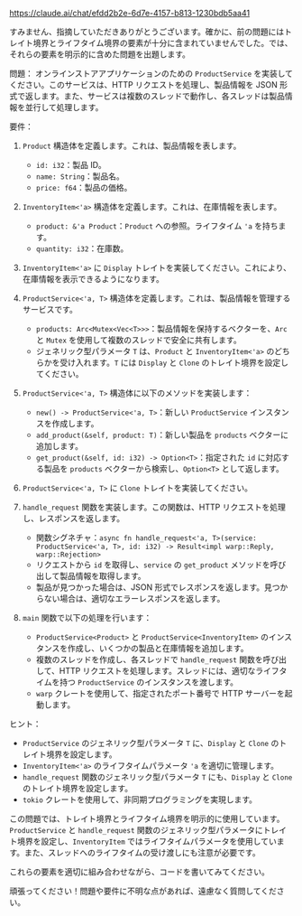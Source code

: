 https://claude.ai/chat/efdd2b2e-6d7e-4157-b813-1230bdb5aa41

すみません、指摘していただきありがとうございます。確かに、前の問題にはトレイト境界とライフタイム境界の要素が十分に含まれていませんでした。では、それらの要素を明示的に含めた問題を出題します。

問題：
オンラインストアアプリケーションのための `ProductService` を実装してください。このサービスは、HTTP リクエストを処理し、製品情報を JSON 形式で返します。また、サービスは複数のスレッドで動作し、各スレッドは製品情報を並行して処理します。

要件：

1. `Product` 構造体を定義します。これは、製品情報を表します。

   - `id: i32`：製品 ID。
   - `name: String`：製品名。
   - `price: f64`：製品の価格。

2. `InventoryItem<'a>` 構造体を定義します。これは、在庫情報を表します。

   - `product: &'a Product`：`Product` への参照。ライフタイム `'a` を持ちます。
   - `quantity: i32`：在庫数。

3. `InventoryItem<'a>` に `Display` トレイトを実装してください。これにより、在庫情報を表示できるようになります。

4. `ProductService<'a, T>` 構造体を定義します。これは、製品情報を管理するサービスです。

   - `products: Arc<Mutex<Vec<T>>>`：製品情報を保持するベクターを、`Arc` と `Mutex` を使用して複数のスレッドで安全に共有します。
   - ジェネリック型パラメータ `T` は、`Product` と `InventoryItem<'a>` のどちらかを受け入れます。`T` には `Display` と `Clone` のトレイト境界を設定してください。

5. `ProductService<'a, T>` 構造体に以下のメソッドを実装します：

   - `new() -> ProductService<'a, T>`：新しい `ProductService` インスタンスを作成します。
   - `add_product(&self, product: T)`：新しい製品を `products` ベクターに追加します。
   - `get_product(&self, id: i32) -> Option<T>`：指定された `id` に対応する製品を `products` ベクターから検索し、`Option<T>` として返します。

6. `ProductService<'a, T>` に `Clone` トレイトを実装してください。

7. `handle_request` 関数を実装します。この関数は、HTTP リクエストを処理し、レスポンスを返します。

   - 関数シグネチャ：`async fn handle_request<'a, T>(service: ProductService<'a, T>, id: i32) -> Result<impl warp::Reply, warp::Rejection>`
   - リクエストから `id` を取得し、`service` の `get_product` メソッドを呼び出して製品情報を取得します。
   - 製品が見つかった場合は、JSON 形式でレスポンスを返します。見つからない場合は、適切なエラーレスポンスを返します。

8. `main` 関数で以下の処理を行います：
   - `ProductService<Product>` と `ProductService<InventoryItem>` のインスタンスを作成し、いくつかの製品と在庫情報を追加します。
   - 複数のスレッドを作成し、各スレッドで `handle_request` 関数を呼び出して、HTTP リクエストを処理します。スレッドには、適切なライフタイムを持つ `ProductService` のインスタンスを渡します。
   - `warp` クレートを使用して、指定されたポート番号で HTTP サーバーを起動します。

ヒント：

- `ProductService` のジェネリック型パラメータ `T` に、`Display` と `Clone` のトレイト境界を設定します。
- `InventoryItem<'a>` のライフタイムパラメータ `'a` を適切に管理します。
- `handle_request` 関数のジェネリック型パラメータ `T` にも、`Display` と `Clone` のトレイト境界を設定します。
- `tokio` クレートを使用して、非同期プログラミングを実現します。

この問題では、トレイト境界とライフタイム境界を明示的に使用しています。`ProductService` と `handle_request` 関数のジェネリック型パラメータにトレイト境界を設定し、`InventoryItem` ではライフタイムパラメータを使用しています。また、スレッドへのライフタイムの受け渡しにも注意が必要です。

これらの要素を適切に組み合わせながら、コードを書いてみてください。

頑張ってください！問題や要件に不明な点があれば、遠慮なく質問してください。
